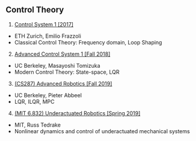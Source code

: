 ## Control Theory
1. [Control System 1 [2017]](./Control_system_1.md)
  - ETH Zurich, Emilio Frazzoli
  - Classical Control Theory: Frequency domain, Loop Shaping
2. [Advanced Control System 1 [Fall 2018]](./Advanced_control_system_1.md)
  - UC Berkeley, Masayoshi Tomizuka
  - Modern Control Theory: State-space, LQR
3. [(CS287) Advanced Robotics [Fall 2019]](./Advanced_Robotics.md)
  - UC Berkeley, Pieter Abbeel
  - LQR, ILQR, MPC
4. [(MIT 6.832) Underactuated Robotics [Spring 2019]]()
  - MIT, Russ Tedrake
  - Nonlinear dynamics and control of underactuated mechanical systems
